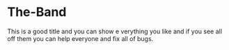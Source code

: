 # The-Band
This is a good title and you can show e verything you like and if you see all off them you can help everyone and fix all of bugs.
